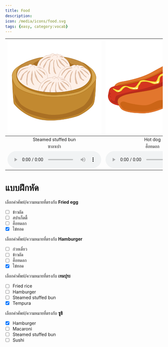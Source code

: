 ```yaml
---
title: Food
description: 
icon: /media/icons/food.svg
tags: {easy, category:vocab}
---
```


<div class="carrousel">


|![](/media/img/food/steamed&#x20;stuffed&#x20;bun.svg)|![](/media/img/food/hot&#x20;dog.svg)|![](/media/img/food/tempura.svg)|![](/media/img/food/macaroni.svg)|![](/media/img/food/fried&#x20;rice.svg)|![](/media/img/food/noodle.svg)|![](/media/img/food/spaghetti.svg)|![](/media/img/food/fried&#x20;egg.svg)|![](/media/img/food/hamburger.svg)|![](/media/img/food/sushi.svg)|![](/media/img/food/pizza.svg)|
| :----: | :----: | :----: | :----: | :----: | :----: | :----: | :----: | :----: | :----: | :----: |
|Steamed&#x20;stuffed&#x20;bun|Hot&#x20;dog|Tempura|Macaroni|Fried&#x20;rice|Noodle|Spaghetti|Fried&#x20;egg|Hamburger|Sushi|Pizza|
|ซาลาเปา|ฮ็อทดอก|เทมปุระ|มักกะโรนี|ข้าวผัด|ก๋วยเตี๋ยว|สปาเก็ตตี้|ไข่ทอด|แฮมเบอร์เกอร์|ซูชิ|พิซซ่า|
|![](/media/audio/steamed&#x20;stuffed&#x20;bun.mp3)|![](/media/audio/hot&#x20;dog.mp3)|![](/media/audio/tempura.mp3)|![](/media/audio/macaroni.mp3)|![](/media/audio/fried&#x20;rice.mp3)|![](/media/audio/noodle.mp3)|![](/media/audio/spaghetti.mp3)|![](/media/audio/fried&#x20;egg.mp3)|![](/media/audio/hamburger.mp3)|![](/media/audio/sushi.mp3)|![](/media/audio/pizza.mp3)|

</div>



# แบบฝึกหัด


 เลือกคำศัพท์/ความหมายที่ตรงกับ **Fried&#x20;egg**
 - [ ] ข้าวผัด
 - [ ] สปาเก็ตตี้
 - [ ] ฮ็อทดอก
 - [x] ไข่ทอด

 เลือกคำศัพท์/ความหมายที่ตรงกับ **Hamburger**
 - [ ] ก๋วยเตี๋ยว
 - [ ] ข้าวผัด
 - [ ] ฮ็อทดอก
 - [x] ไข่ทอด

 เลือกคำศัพท์/ความหมายที่ตรงกับ **เทมปุระ**
 - [ ] Fried&#x20;rice
 - [ ] Hamburger
 - [ ] Steamed&#x20;stuffed&#x20;bun
 - [x] Tempura

 เลือกคำศัพท์/ความหมายที่ตรงกับ **ซูชิ**
 - [x] Hamburger
 - [ ] Macaroni
 - [ ] Steamed&#x20;stuffed&#x20;bun
 - [ ] Sushi
